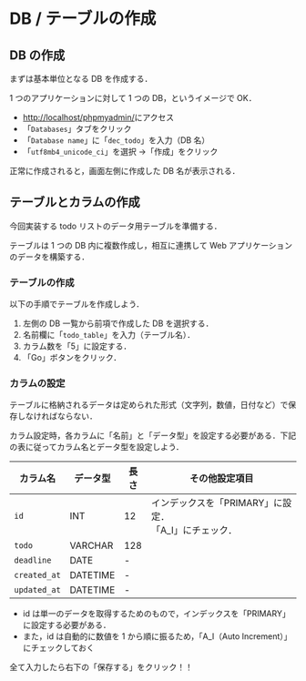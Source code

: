 # DB / テーブルの作成

## DB の作成

まずは基本単位となる DB を作成する．

1 つのアプリケーションに対して 1 つの DB，というイメージで OK．

- [http://localhost/phpmyadmin/](http://localhost/phpmyadmin/)にアクセス
- 「`Databases`」タブをクリック
- 「`Database name`」に「`dec_todo`」を入力（DB 名）
- 「`utf8mb4_unicode_ci`」を選択 →「作成」をクリック

正常に作成されると，画面左側に作成した DB 名が表示される．

## テーブルとカラムの作成

今回実装する todo リストのデータ用テーブルを準備する．

テーブルは 1 つの DB 内に複数作成し，相互に連携して Web アプリケーションのデータを構築する．

### テーブルの作成

以下の手順でテーブルを作成しよう．

1. 左側の DB 一覧から前項で作成した DB を選択する．
2. 名前欄に「`todo_table`」を入力（テーブル名）．
3. カラム数を「5」に設定する．
4. 「Go」ボタンをクリック．

### カラムの設定

テーブルに格納されるデータは定められた形式（文字列，数値，日付など）で保存しなければならない．

カラム設定時，各カラムに「名前」と「データ型」を設定する必要がある．下記の表に従ってカラム名とデータ型を設定しよう．

| カラム名     | データ型 | 長さ | その他設定項目                                            |
| ------------ | -------- | ---- | --------------------------------------------------------- |
| `id`         | INT      | 12   | インデックスを「PRIMARY」に設定．</br>「A_I」にチェック． |
| `todo`       | VARCHAR  | 128  |                                                           |
| `deadline`   | DATE     | -    |                                                           |
| `created_at` | DATETIME | -    |                                                           |
| `updated_at` | DATETIME | -    |                                                           |

- id は単一のデータを取得するためのもので，インデックスを「PRIMARY」に設定する必要がある．
- また，id は自動的に数値を 1 から順に振るため，「A_I（Auto Increment）」にチェックしておく

全て入力したら右下の「保存する」をクリック！！
